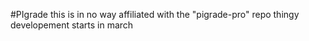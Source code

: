 #PIgrade
this is in no way affiliated with the "pigrade-pro" repo thingy
developement starts in march
